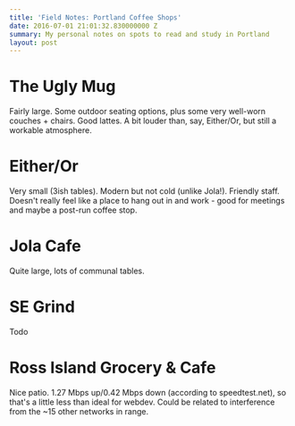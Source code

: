 ```yaml
---
title: 'Field Notes: Portland Coffee Shops'
date: 2016-07-01 21:01:32.830000000 Z
summary: My personal notes on spots to read and study in Portland
layout: post
---
```


# The Ugly Mug

Fairly large. Some outdoor seating options, plus some very well-worn couches + chairs. Good lattes. A bit louder than, say, Either/Or, but still a workable atmosphere.

# Either/Or

Very small (3ish tables). Modern but not cold (unlike Jola!). Friendly staff. Doesn't really feel like a place to hang out in and work - good for meetings and maybe a post-run coffee stop.

# Jola Cafe

Quite large, lots of communal tables.

# SE Grind

Todo

# Ross Island Grocery & Cafe

Nice patio. 1.27 Mbps up/0.42 Mbps down (according to speedtest.net), so that's a little less than ideal for webdev. Could be related to interference from the ~15 other networks in range.
